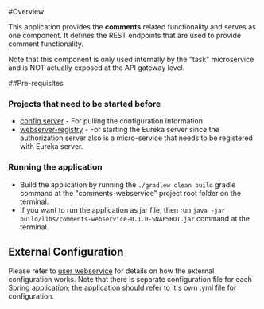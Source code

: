#Overview

This application provides the **comments** related functionality and serves as one component. It defines the REST endpoints that are used to provide comment functionality.

Note that this component is only used internally by the "task" microservice and is NOT actually exposed at the API gateway level.

##Pre-requisites

### Projects that need to be started before
* [config server](/../../blob/master/config-server/README.md) - For pulling the configuration information
* [webserver-registry](/../../blob/master/eureka-server/README.md) - For starting the Eureka server since the authorization server also is a micro-service that needs to be registered with Eureka server.    

### Running the application
* Build the application by running the `./gradlew clean build` gradle command at the "comments-webservice" project root folder	on the terminal.
* If you want to run the application as jar file, then run `java -jar build/libs/comments-webservice-0.1.0-SNAPSHOT.jar` command at the terminal.

## External Configuration
Please refer to [user webservice](/../../blob/master/user-webservice/README.md) for details on how the external configuration works. Note that there is separate configuration file for each Spring application; the application should refer to it's own .yml file for configuration.